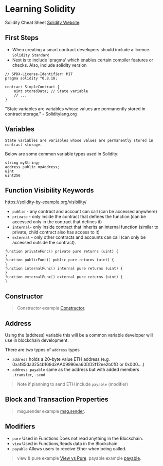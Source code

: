 # Learning Solidity

Solidity Cheat Sheet [Solidity Website](https://docs.soliditylang.org/).

## First Steps
- When creating a smart contract developers should include a licence. `Solidity Standard`
- Next is to include 'pragma' which enables certain compiler features or checks. Also, include solidity version

```Solidity
// SPDX-License-Identifier: MIT
pragma solidity ^0.8.18;

contract SimpleContract {
    uint storedData; // State variable
    // ...
}
```

"State variables are variables whose values are permanently stored in contract storage." - Soliditylang.org

## Variables 

`State variables are variables whose values are permanently stored in contract storage.`

Below are some common variable types used in Solidity:

```Solidity
string myString;
address public myAddress; 
uint 
uint256

```

##  Function Visibility Keywords

https://solidity-by-example.org/visibility/

- `public` - any contract and account can call (can be accessed anywhere)
- `private` - only inside the contract that defines the function (can be accessed only in the contract that defines it)
- `internal`- only inside contract that inherits an internal function (similar to private, child contract also has access to it)
- `external` - only other contracts and accounts can call (can only be accessed outside the contract).

```Solidity
function privateFunc() private pure returns (uint) {
}
function publicFunc() public pure returns (uint) {
}
function internalFunc() internal pure returns (uint) {
}
function externalFunc() external pure returns (uint) {
}
```

## Constructor

> Constructor example [Constructor](https://github.com/AMalikBlock/LearningSolidity/blob/main/4_exampleConstructor.sol).

## Address

Using the (address) variable this will be a common variable developer will use in blockchain development. 

There are two types of `address` types

- `address` holds a 20-byte value ETH address (e.g. 0xaf85da3254b169d3AA09996ea60DD2f12ee2b0fD or 0x000....)
- `address payable` same as the address but with added members `.transfer`, `.send`

> Note if planning to send ETH include `payable` (modifier)

## Block and Transaction Properties

> msg.sender example [msg.sender](https://github.com/AMalikBlock/LearningSolidity/blob/main/5_exampleMsgSender.sol).



## Modifiers

- `pure` Used in Functions Does not read anything in the Blockchain.
- `view` Used in Functions,Reads data in the Blockchain.
- `payable` Allows users to receive Ether when being called. 

> view & pure example [View vs Pure](https://github.com/AMalikBlock/LearningSolidity/blob/main/6_viewAndPureExample.sol).
> payable example [payable](https://github.com/AMalikBlock/LearningSolidity/blob/main/7_examplePayablePayment.sol).

